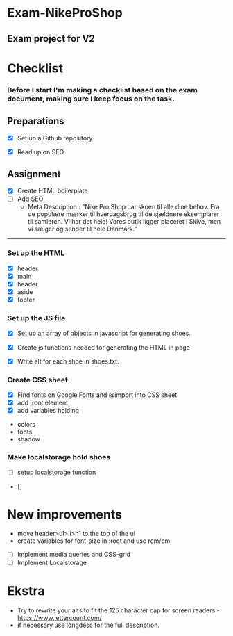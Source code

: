# Exam-NikeProShop
## Exam project for V2

# Checklist
### Before  I start I'm making a checklist based on the exam document, making sure I keep focus on the task.

## Preparations
- [x] Set up a Github repository
- [x] Read up on SEO


## Assignment
- [x] Create HTML boilerplate
- [ ] Add SEO
    * Meta Description :
        "Nike Pro Shop har skoen til alle dine behov. Fra de populære mærker til hverdagsbrug til de sjældnere eksemplarer til samleren. Vi har det hele! Vores butik ligger placeret i Skive, men vi sælger og sender til hele Danmark."

---

### Set up the HTML 
- [x] header 
- [x] main 
- [x] header 
- [x] aside 
- [x] footer

### Set up the JS file
- [x] Set up an array of objects in javascript for generating shoes.
- [x] Create js functions needed for generating the HTML in page 
- [x] Write alt for each shoe in shoes.txt.


### Create CSS sheet
- [x] Find fonts on Google Fonts and @import into CSS sheet
- [x] add :root element 
- [x] add variables holding 
 * colors 
 * fonts
 * shadow

### Make localstorage hold shoes
- [ ] setup localstorage function 
- []

# New improvements 
* move header>ul>li>h1 to the top of the ul
* create variables for font-size in :root and use rem/em 
- [ ] Implement media queries and CSS-grid
- [ ] Implement Localstorage

# Ekstra
* Try to rewrite your alts to fit the 125 character cap for screen readers - https://www.lettercount.com/
* if necessary use longdesc for the full description.
